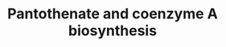 ---
annotations:
- id: PW:0000002
  parent: classic metabolic pathway
  type: Pathway Ontology
  value: classic metabolic pathway
- id: PW:0001358
  parent: classic metabolic pathway
  type: Pathway Ontology
  value: coenzyme A biosynthetic pathway
authors:
- M.Braymer
- MaintBot
- Ddigles
- Egonw
- SNorton
- Eweitz
- AlexanderPico
- Khanspers
citedin: ''
communities: []
description: Coenzyme A is synthesized from pantothenate, which is made from beta-alanine
  and pantoate deriving from spermine and 2-keto-iosvalerate, respectively.
last-edited: 2024-10-19
ndex: null
organisms:
- Saccharomyces cerevisiae
redirect_from:
- /index.php/Pathway:WP462
- /instance/WP462
- /instance/WP462_r135660
revision: r135660
schema-jsonld:
- '@context': https://schema.org/
  '@id': https://wikipathways.github.io/pathways/WP462.html
  '@type': Dataset
  creator:
    '@type': Organization
    name: WikiPathways
  description: Coenzyme A is synthesized from pantothenate, which is made from beta-alanine
    and pantoate deriving from spermine and 2-keto-iosvalerate, respectively.
  keywords:
  - 2-dehydropantoate
  - 2-keto-isovalerate
  - 3-aminopropanal
  - 4'-phospho-N-pantothenoylcysteine
  - 4'-phosphopantothenate
  - 5,10-methylene-THF
  - ADP
  - ALD2
  - ALD3
  - AMP
  - ATP
  - CAB1
  - CAB2
  - CAB3
  - CAB4
  - CAB5
  - CMP
  - CO2
  - CTP
  - Coenzyme A
  - ECM31
  - FSM1
  - H+
  - H2O
  - H2O2
  - L-cysteine
  - NAD+
  - NADH
  - NADP+
  - NADPH
  - O2
  - PAN5
  - PAN6
  - SIS2
  - THF
  - VHS3
  - beta-alanine
  - dephospho-CoA
  - diphosphate
  - pantetheine 4'-phosphate
  - pantoate
  - pantothenate
  - spermidine
  - spermine
  license: CC0
  name: Pantothenate and coenzyme A biosynthesis
seo: CreativeWork
title: Pantothenate and coenzyme A biosynthesis
wpid: WP462
---
